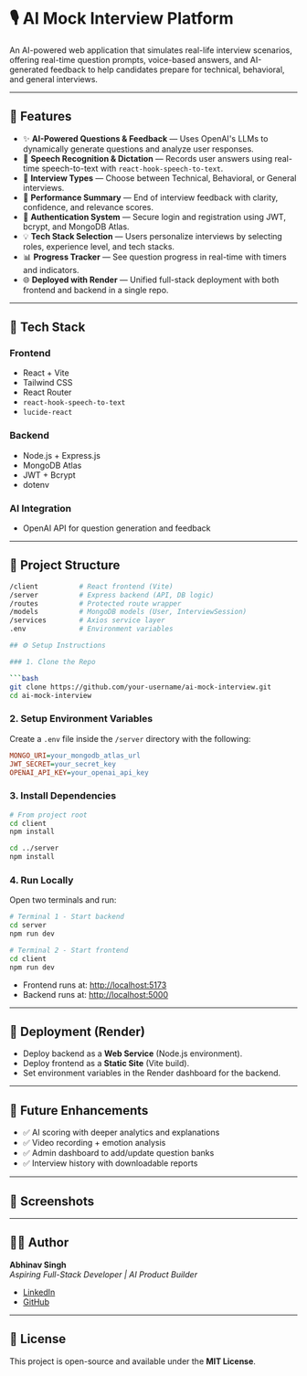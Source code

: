 # 🎙️ AI Mock Interview Platform

An AI-powered web application that simulates real-life interview scenarios, offering real-time question prompts, voice-based answers, and AI-generated feedback to help candidates prepare for technical, behavioral, and general interviews.

---

## 🚀 Features

- ✨ **AI-Powered Questions & Feedback** — Uses OpenAI's LLMs to dynamically generate questions and analyze user responses.  
- 🎤 **Speech Recognition & Dictation** — Records user answers using real-time speech-to-text with `react-hook-speech-to-text`.  
- 🧠 **Interview Types** — Choose between Technical, Behavioral, or General interviews.  
- 🧪 **Performance Summary** — End of interview feedback with clarity, confidence, and relevance scores.  
- 🔐 **Authentication System** — Secure login and registration using JWT, bcrypt, and MongoDB Atlas.  
- 💡 **Tech Stack Selection** — Users personalize interviews by selecting roles, experience level, and tech stacks.  
- 📊 **Progress Tracker** — See question progress in real-time with timers and indicators.  
- 🌐 **Deployed with Render** — Unified full-stack deployment with both frontend and backend in a single repo.  

---

## 🧱 Tech Stack

### **Frontend**
- React + Vite  
- Tailwind CSS  
- React Router  
- `react-hook-speech-to-text`  
- `lucide-react`  

### **Backend**
- Node.js + Express.js  
- MongoDB Atlas  
- JWT + Bcrypt  
- dotenv  

### **AI Integration**
- OpenAI API for question generation and feedback  

---

## 📁 Project Structure

```bash
/client          # React frontend (Vite)
/server          # Express backend (API, DB logic)
/routes          # Protected route wrapper
/models          # MongoDB models (User, InterviewSession)
/services        # Axios service layer
.env             # Environment variables

## ⚙️ Setup Instructions

### 1. Clone the Repo

```bash
git clone https://github.com/your-username/ai-mock-interview.git
cd ai-mock-interview
```

### 2. Setup Environment Variables

Create a `.env` file inside the `/server` directory with the following:

```ini
MONGO_URI=your_mongodb_atlas_url
JWT_SECRET=your_secret_key
OPENAI_API_KEY=your_openai_api_key
```

### 3. Install Dependencies

```bash
# From project root
cd client
npm install

cd ../server
npm install
```

### 4. Run Locally

Open two terminals and run:

```bash
# Terminal 1 - Start backend
cd server
npm run dev
```

```bash
# Terminal 2 - Start frontend
cd client
npm run dev
```

- Frontend runs at: [http://localhost:5173](http://localhost:5173)  
- Backend runs at: [http://localhost:5000](http://localhost:5000)

---

## 🚢 Deployment (Render)

- Deploy backend as a **Web Service** (Node.js environment).
- Deploy frontend as a **Static Site** (Vite build).
- Set environment variables in the Render dashboard for the backend.

---

## 🧠 Future Enhancements

- ✅ AI scoring with deeper analytics and explanations  
- ✅ Video recording + emotion analysis  
- ✅ Admin dashboard to add/update question banks  
- ✅ Interview history with downloadable reports  

---

## 📸 Screenshots

<!-- Add screenshots or demo GIFs here -->

---

## 👨‍💻 Author

**Abhinav Singh**  
_Aspiring Full-Stack Developer | AI Product Builder_  

- [LinkedIn](https://www.linkedin.com/in/your-profile)  
- [GitHub](https://github.com/your-username)

---

## 📃 License

This project is open-source and available under the **MIT License**.

